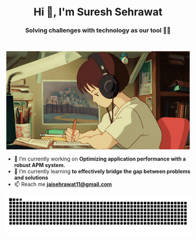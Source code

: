 <h1 align="center">Hi 👋, I'm Suresh Sehrawat</h1>
<h3 align="center">Solving challenges with technology as our tool 👨‍💻</h3>

<p align="center">
  <a href="https://illusion-server.xyz" target="_blank"><img alt="" src="https://img.shields.io/badge/Portfolio-000?logo=vercel&logoColor=yellow&style=for-the-badge" style="vertical-align:center" /></a>
  <a href="https://linkedin.com/in/sureshsehrawat" target="_blank"><img alt="" src="https://img.shields.io/badge/LinkedIn-000?logo=linkedin&logoColor=0A66C2&style=for-the-badge" style="vertical-align:center" /></a>
</p>

<div align="center">
 <img alt="GIF" src="https://github.com/sureshsehrawatt/sureshsehrawatt/blob/main/PEACEFUL%20PANDA.gif" />
</div>

- 🔭 I’m currently working on **Optimizing application performance with a robust APM system.**
- 🌱 I’m currently learning **to effectively bridge the gap between problems and solutions**
- 📫 Reach me **jaisehrawat11@gmail.com**

<div align="center">
  <picture>
    <source media="(prefers-color-scheme: dark)" srcset="https://github.com/ParthJohri/ParthJohri/blob/output/github-contribution-grid-snake-dark.svg">
    <source media="(prefers-color-scheme: light)" srcset="https://github.com/ParthJohri/ParthJohri/blob/output/github-contribution-grid-snake.svg">
    <img alt="github contribution grid snake animation" src="https://github.com/ParthJohri/ParthJohri/blob/output/github-contribution-grid-snake.svg">
  </picture>
</div>
